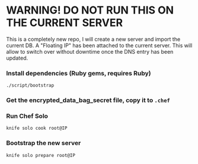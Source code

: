 # WARNING! DO NOT RUN THIS ON THE CURRENT SERVER

This is a completely new repo, I will create a new server and import the
current DB. A "Floating IP" has been attached to the current server. This will
allow to switch over without downtime once the DNS entry has been updated.


### Install dependencies (Ruby gems, requires Ruby)

    ./script/bootstrap


### Get the encrypted_data_bag_secret file, copy it to `.chef`


### Run Chef Solo

    knife solo cook root@IP


### Bootstrap the new server

    knife solo prepare root@IP
